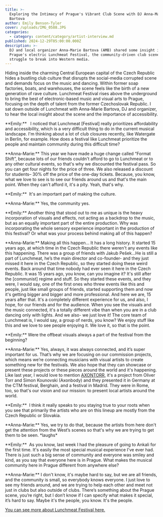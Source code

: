 ```yaml
---
title: >-
  Exploring the Intimacy of Prague's Vibrant Club Scene with DJ Anna-Marie
  Bartova
author: Emily Benson-Tyler
cover: /uploads/IMG_0588.JPG
categories:
  - category: content/category/artist-interview.md
published: 2024-12-29T05:00:00.000Z
description: >-
  DJ and local organizer Anna-Marie Bartova (AMB) shared some insight into
  Prague's electric Lunchmeat Festival, the community-driven club scene, and the
  struggle to break into Western media.
---
```


Hiding inside the charming Central European capital of the Czech Republic hides a bustling club culture that disrupts the social-media corrupted scene and demands focus on the music and dancing. Within former soap factories, boats, and warehouses, the scene feels like the birth of a new generation of rave culture. Lunchmeat Festival rises above the underground to bring the best of electronic-based music and visual arts to Prague, focusing on the depth of talent from the former Czechoslovak Republic. I sat down outside of Lunchmeat with Anna-Marie Bartova, DJ and organizer, to hear the local insight about the scene and the importance of accessibility.

\*\*Emily:\*\*   I noticed that Lunchmeat \[Festival] really prioritizes affordability and accessibility, which is a very difficult thing to do in the current musical landscape. I'm thinking about a lot of club closures recently, like Watergate in Berlin, for example. How does a festival like Lunchmeat prioritize the people and maintain community during this difficult time?

\*\*Anna-Marie:\*\* This year we have made a huge change called “Format Shift”, because lots of our friends couldn't afford to go to Lunchmeat or to any other cultural events, so that's why we discounted the festival pass. So you can get four nights for the price of three. We also released a discount for students– 30% off the price of the one-day tickets. Because, you know, what we love to see is to see our friends around us and that's the main point. When they can't afford it, it's a pity. Yeah, that's why. 

\*\*Emily:\*\*  It's an important part of making the culture.

\*\*Anna-Marie:\*\*	 Yes, the community yes.

\*\*Emily:\*\*	 Another thing that stood out to me as unique is the heavy incorporation of visuals and effects, not acting as a backdrop to the music, but as an equally important part of the entire production. Why was incorporating the whole sensory experience important in the production of this festival? Or what was your process behind making all of this happen?

\*\*Anna-Marie:\*\* 	Making all this happen… It has a long history. It started 15 years ago, at which time in the Czech Republic there weren't any events like this happening. There was a group of friends with Jakub Pešek…He is still a part of Lunchmeat, he’s the main director and co-founder- and they just missed it here in the Czech Republic, so they started doing these weird events. Back around that time nobody had ever seen it here in the Czech Republic. It was 15 years ago, you know, can you imagine it? It's still after the \[communist] regime and stuff. So they started these events, and they were, I would say, one of the first ones who threw events like this and people, just like small groups of friends, started supporting them and now it's getting bigger and bigger and more professional. And here we are, 15 years after that. It's a completely different experience for us, and also, I hope, for our friends and for the audience. When you see the visuals and the music connected, it's a totally different vibe than when you are in a club dancing only with lights. And we also- we just love it! The core team of Lunchmeat is, I would say, a group of nerds, you know? We enjoy stuff like this and we love to see people enjoying it. We love it, so that is the point.

\*\*Emily:\*\* 	Were the offbeat visuals always a part of the festival from the beginning?

\*\*Anna-Marie:\*\* 	Yes, always, it was always connected, and it’s super important for us. That’s why we are focusing on our commission projects, which means we’re connecting musicians with visual artists to create something new for the festivals. We also hope that they can showcase or present these projects or these pieces around the world and it's happening. Like last year, I would love to mention [AXONTORR](https://www.instagram.com/axontorr?utm_source=ig_web_button_share_sheet\&igsh=ZDNlZDc0MzIxNw==), it's a project from Oliver Torr and Simon Kounovski (Axonbody) and they presented it in Germany at the CTM festival, Berghain, and a festival in Madrid. They were in Rome, too, so that's our vision and our mission: to present local artists around the world.

\*\*Emily:\*\*  I think it really speaks to you staying true to your roots when you see that primarily the artists who are on this lineup are mostly from the Czech Republic or Slovakia.

\*\*Anna-Marie:\*\* Yes, we try to do that, because the artists from here don't get the attention from the West’s scenes so that's why we are trying to get them to be seen. \*laughs\*

\*\*Emily:\*\*  	As you know, last week I had the pleasure of going to Ankali for the first time. It's easily the most special musical experience I've ever had. There is just such a big sense of community and everyone was smiley and kind, as you say that everyone here is in Prague. What makes the musical community here in Prague different from anywhere else?

\*\*Anna-Marie:\*\* I don't know, it's maybe hard to say, but we are all friends, and the community is small, so everybody knows everyone. I just love to see my friends around, and we are trying to help each other and meet not just in clubs but also outside of clubs. There’s something about the Prague scene, you’re right, but I don’t know if I can specify what makes it special, it’s hard to say. Maybe it's the people, you know. It's the people.

[You can see more about Lunchmeat Festival here.](https://www.instagram.com/lunchmeatfestival?utm_source=ig_web_button_share_sheet\&igsh=ZDNlZDc0MzIxNw==)
